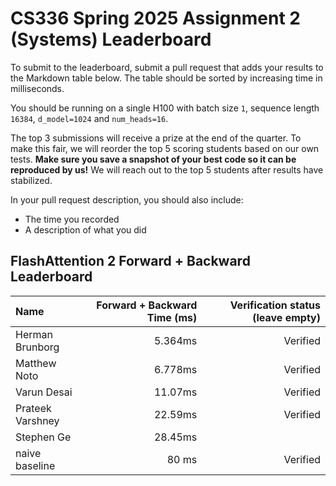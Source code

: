 # CS336 Spring 2025 Assignment 2 (Systems) Leaderboard

To submit to the leaderboard, submit a pull request that adds your results to the Markdown table below.
The table should be sorted by increasing time in milliseconds.

You should be running on a single H100 with batch size `1`, sequence length `16384`, `d_model=1024` and `num_heads=16`.

The top 3 submissions will receive a prize at the end of the quarter.
To make this fair, we will reorder the top 5 scoring students based on our own tests.
**Make sure you save a snapshot of your best code so it can be reproduced by us!**
We will reach out to the top 5 students after results have stabilized.

In your pull request description, you should also include:

- The time you recorded
- A description of what you did

## FlashAttention 2 Forward + Backward Leaderboard

| Name            | Forward + Backward Time (ms) | Verification status (leave empty) |
| :-------------- | ---------------------------: | --------------------------------: |
| Herman Brunborg |                     5.364ms  |                          Verified | 
| Matthew Noto    |                     6.778ms  |                          Verified |
| Varun Desai     |                     11.07ms  |                          Verified | 
| Prateek Varshney|                     22.59ms  |                          Verified | 
| Stephen Ge      |                     28.45ms  |                                   |
| naive baseline  |                        80 ms |                          Verified |

